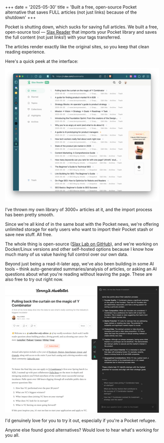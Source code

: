+++
date = '2025-05-30'
title = 'Built a free, open-source Pocket alternative that saves FULL articles (not just links) because of the shutdown'
+++

Pocket is shutting down, which sucks for saving full articles. We built a free, open-source tool — [Slax Reader](https://r.slax.com) that imports your Pocket library and saves the full content (not just links!) with your tags transferred.

The articles render exactly like the original sites, so you keep that clean reading experience.

Here's a quick peek at the interface:

![Quick peek at Slax Reader interface](quick-peek.png)

I’ve thrown my own library of 3000+ articles at it, and the import process has been pretty smooth.

Since we're all kind of in the same boat with the Pocket news, we're offering unlimited storage for early users who want to import their Pocket stash or save new stuff. All free.

The whole thing is open-source ([Slax Lab on GitHub](https://github.com/slax-lab)), and we're working on Docker/Linux versions and other self-hosted options because I know how much many of us value having full control over our own data.

Beyond just being a read-it-later app, we've also been building in some AI tools – think auto-generated summaries/analysis of articles, or asking an AI questions about what you're reading without leaving the page. These are also free to try out right now.

![AI chat feature](ai-chat.png)

I'd genuinely love for you to try it out, especially if you're a Pocket refugee.

Anyone else found good alternatives? Would love to hear what's working for you all.